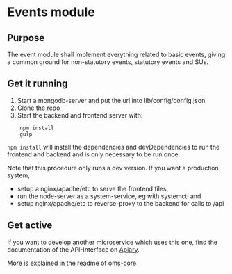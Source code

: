 # Events module

## Purpose

The event module shall implement everything related to basic events, giving a common ground for non-statutory events, statutory events and SUs.

## Get it running

1. Start a mongodb-server and put the url into lib/config/config.json
2. Clone the repo
3. Start the backend and frontend server with:

```shell
    npm install
    gulp
```

`npm install` will install the dependencies and devDependencies to run the frontend and backend and is only necessary to be run once.

Note that this procedure only runs a dev version. If you want a production system,
* setup a nginx/apache/etc to serve the frontend files, 
* run the node-server as a system-service, eg with systemctl and 
* setup nginx/apache/etc to reverse-proxy to the backend for calls to /api

## Get active

If you want to develop another microservice which uses this one, find the documentation of the API-Interface on [Apiary](http://docs.omsevents.apiary.io/#). 

More is explained in the readme of [oms-core](https://github.com/AEGEE/oms-core)

